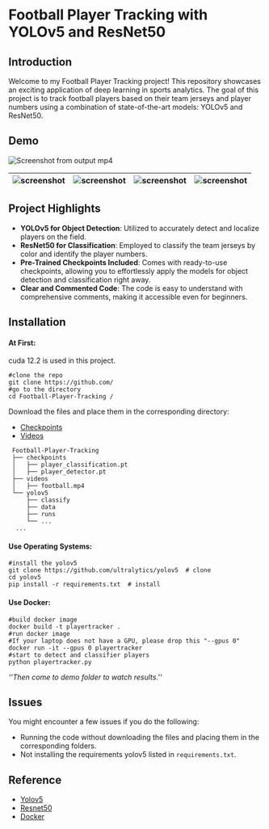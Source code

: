 # Football Player Tracking with YOLOv5 and ResNet50

## Introduction
Welcome to my Football Player Tracking project! This repository showcases an exciting application of deep learning in sports analytics. The goal of this project is to track football players based on their team jerseys and player numbers using a combination of state-of-the-art models: YOLOv5 and ResNet50.
## Demo
![Screenshot from output mp4](https://github.com/user-attachments/assets/23e33ac4-22ca-4dc2-8f7d-d53b96051f67)

![screenshot](https://github.com/user-attachments/assets/7275ab8f-b1ec-4435-a0c7-dfdcb50789fd) | ![screenshot](https://github.com/user-attachments/assets/dc96d18d-b3b8-41db-964b-db0213723fb5)|![screenshot](https://github.com/user-attachments/assets/b62e7f5a-344e-463e-9cf8-44f27e88b77d)|![screenshot](https://github.com/user-attachments/assets/3dda4a81-f3cf-460a-8880-b3012193c8a4)
|-|-|-|-|



## Project Highlights
-   **YOLOv5 for Object Detection**: Utilized to accurately detect and localize players on the field.
-   **ResNet50 for Classification**: Employed to classify the team jerseys by color and identify the player numbers.
-   **Pre-Trained Checkpoints Included**: Comes with ready-to-use checkpoints, allowing you to effortlessly apply the models for object detection and classification right away.
-   **Clear and Commented Code**: The code is easy to understand with comprehensive comments, making it accessible even for beginners.

## Installation
#### At First:
cuda 12.2 is used in this project.
```
#clone the repo
git clone https://github.com/
#go to the directory
cd Football-Player-Tracking /
```
Download the files and place them in the corresponding directory:
- [Checkpoints](https://drive.google.com/drive/folders/1f06spe35yA8MQIb15vkeYIVbKpBgdfv5?usp=drive_link)
- [Videos](https://drive.google.com/drive/folders/1ECYkrl1lAyLFkAq2HjUjtm3OkwnglN9D?usp=sharing)
 ```
  Football-Player-Tracking
  ├── checkpoints
  │   ├── player_classification.pt  
  │   ├── player_detector.pt
  ├── videos
  │   ├── football.mp4  
  └── yolov5
      ├── classify  
      ├── data
      ├── runs
      └── ...
   ...
  ```

#### Use Operating Systems:
```
#install the yolov5
git clone https://github.com/ultralytics/yolov5  # clone
cd yolov5
pip install -r requirements.txt  # install
```
#### Use Docker:
```
#build docker image
docker build -t playertracker .
#run docker image
#If your laptop does not have a GPU, please drop this "--gpus 0" 
docker run -it --gpus 0 playertracker
#start to detect and classifier players
python playertracker.py
```
*''Then come to demo folder to watch results.''*

## Issues
You might encounter a few issues if you do the following:
-   Running the code without downloading the files and placing them in the corresponding folders.
-   Not installing the requirements yolov5 listed in `requirements.txt`.

## Reference
- [Yolov5](https://github.com/ultralytics/yolov5)
- [Resnet50](https://pytorch.org/vision/main/models/generated/torchvision.models.resnet50.html)
- [Docker](https://hub.docker.com/)
